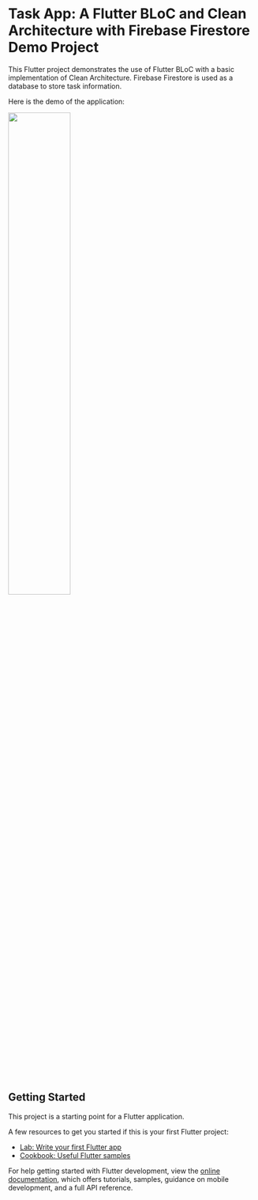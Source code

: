# Task App: A Flutter BLoC and Clean Architecture with Firebase Firestore Demo Project

This Flutter project demonstrates the use of Flutter BLoC with a basic implementation of Clean Architecture. Firebase Firestore is used as a database to store task information.

Here is the demo of the application:

<img src="https://github.com/dale-fst/flutter-bloc-and-clean-architecture/blob/main/flutter-task-app.gif" width="50%">

## Getting Started

This project is a starting point for a Flutter application.

A few resources to get you started if this is your first Flutter project:

- [Lab: Write your first Flutter app](https://docs.flutter.dev/get-started/codelab)
- [Cookbook: Useful Flutter samples](https://docs.flutter.dev/cookbook)

For help getting started with Flutter development, view the
[online documentation](https://docs.flutter.dev/), which offers tutorials,
samples, guidance on mobile development, and a full API reference.
